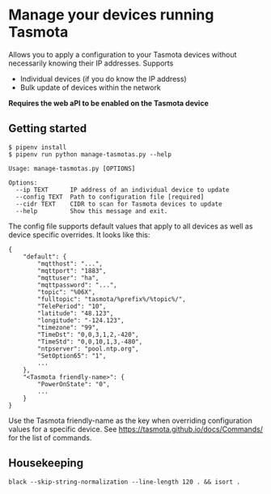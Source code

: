 # Manage your devices running Tasmota

Allows you to apply a configuration to your Tasmota devices without necessarily knowing their IP addresses. Supports

- Individual devices (if you do know the IP address)
- Bulk update of devices within the network

__Requires the web aPI to be enabled on the Tasmota device__

## Getting started

```
$ pipenv install
$ pipenv run python manage-tasmotas.py --help

Usage: manage-tasmotas.py [OPTIONS]

Options:
  --ip TEXT      IP address of an individual device to update
  --config TEXT  Path to configuration file [required]
  --cidr TEXT    CIDR to scan for Tasmota devices to update
  --help         Show this message and exit.
```

The config file supports default values that apply to all devices as well as device specific overrides. It looks like this:

```
{
    "default": {
        "mqtthost": "...",
        "mqttport": "1883",
        "mqttuser": "ha",
        "mqttpassword": "...",
        "topic": "%06X",
        "fulltopic": "tasmota/%prefix%/%topic%/",
        "TelePeriod": "10",
        "latitude": "48.123",
        "longitude": "-124.123",
        "timezone": "99",
        "TimeDst": "0,0,3,1,2,-420",
        "TimeStd": "0,0,10,1,3,-480",
        "ntpserver": "pool.ntp.org",
        "SetOption65": "1",
        ...
    },
    "<Tasmota friendly-name>": {
        "PowerOnState": "0",
        ...
    }
}
```

Use the Tasmota friendly-name as the key when overriding configuration values for a specific device. See https://tasmota.github.io/docs/Commands/ for the list of commands.

## Housekeeping

`black --skip-string-normalization --line-length 120 . && isort .`